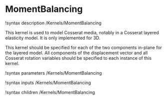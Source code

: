 # MomentBalancing

!syntax description /Kernels/MomentBalancing

This kernel is used to model Cosserat media, notably in a Cosserat layered elasticity model.
It is only implemented for 3D.

This kernel should be specified for each of the two components in-plane for the layered model.
All components of the displacement vector and all Cosserat rotation variables should be specified
to each instance of this kernel.

!syntax parameters /Kernels/MomentBalancing

!syntax inputs /Kernels/MomentBalancing

!syntax children /Kernels/MomentBalancing